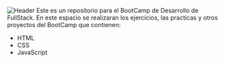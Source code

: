![Header](./your-header-image-name.png)
Este es un repositorio para el BootCamp de Desarrollo de FullStack. En este espacio se realizaran los ejercicios, 
las practicas y otros proyectos del BootCamp que contienen:
- HTML
- CSS
- JavaScript
